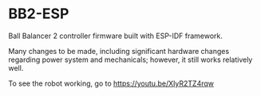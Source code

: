 # BB2-ESP

Ball Balancer 2 controller firmware built with ESP-IDF framework.

Many changes to be made, including significant hardware changes regarding power system and mechanicals; however, it still works relatively well.

To see the robot working, go to https://youtu.be/XIyR2TZ4rqw
